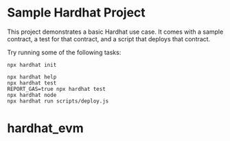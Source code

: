 # Sample Hardhat Project

This project demonstrates a basic Hardhat use case. It comes with a sample contract, a test for that contract, and a script that deploys that contract.

Try running some of the following tasks:

```shell
npx hardhat init

npx hardhat help
npx hardhat test
REPORT_GAS=true npx hardhat test
npx hardhat node
npx hardhat run scripts/deploy.js
```
# hardhat_evm
